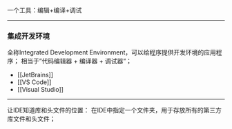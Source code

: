 一个工具：编辑+编译+调试
***
### 集成开发环境
全称Integrated Development Environment，可以给程序提供开发环境的应用程序；
相当于”代码编辑器 + 编译器 + 调试器“；
- [[JetBrains]]
- [[VS Code]]
- [[Visual Studio]]
***
让IDE知道库和头文件的位置：
在IDE中指定一个文件夹，用于存放所有的第三方库文件和头文件；
